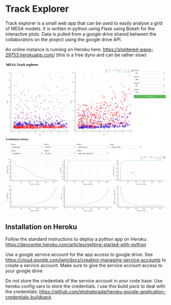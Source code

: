 # Track Explorer

Track explorer is a small web app that can be used to easily analyse a grid of MESA models. It is written in python
using Flask using Bokeh for the interactive plots. Data is pulled from a google drive shared between the collaborators
on the project using the google drive API.

An online instance is running on Heroku here: https://sheltered-wave-29753.herokuapp.com/ (this is a free dyno and
can be rather slow)

![trackexplorer_screenshot](docs/trackexplorer_app.png)

## Installation on Heroku

Follow the standard instructions to deploy a python app on Heroku: 
https://devcenter.heroku.com/articles/getting-started-with-python

Use a google service account for the app access to google drive. See 
https://cloud.google.com/iam/docs/creating-managing-service-accounts to create a service account. Make sure to give
the service account access to your google drive

Do not store the credentials of the service account in your code base. Use heroku config vars to store the credentials.
I use this build pack to deal with the credentials: https://github.com/elishaterada/heroku-google-application-credentials-buildpack 